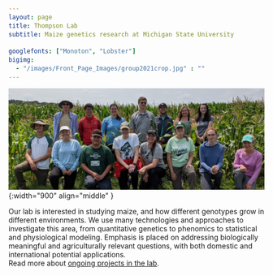 ```yaml
---
layout: page
title: Thompson Lab
subtitle: Maize genetics research at Michigan State University

googlefonts: ["Monoton", "Lobster"]
bigimg:
  - "/images/Front_Page_Images/group2021crop.jpg" : ""
---
```


<script type="application/ld+json">
{ "@context": "https://schema.org",
 "@type": "Organization",
 "name": "Thompson Lab",
 "url": "http://www.thompsonmaizelab.org/",
 "logo": "http://www.thompsonmaizelab.org/images/lab_logo.jpg",
 "foundingDate": "2018",
 "founders": [
 {
 "@type": "Person",
 "name": "Addie Thompson",
  "Description": "Scientist",
 "alternateName": "Addie M. Thompson",
 "alumniOf": {
   "type": "CollegeOrUniversity",
   "name": "University of Minnesota",
 },
 "award": [
   "Award (year)"
 ],
 "disambiguatingDescription": "Plant Scientist",
 "gender": "Female",
 "honorificPrefix": "Dr.",
 "honorificSuffix": "PhD",
 "image": "link",
 "jobTitle": "Assistant Professor",
 "nationality": "American",
 "sameAs": [
   "https://twitter.com/addie_may",
   "https://scholar.google.com/citations?user=gNpsbkoAAAAJ&hl=en"
 ]
 }],
 "address": {
 "@type": "PostalAddress",
 "streetAddress": "1066 Bogue St",
 "addressLocality": "East Lansing",
 "addressRegion": "MI",
 "postalCode": "48824",
 "addressCountry": "USA"
 },
 "sameAs": [
 "labtwitterhere"
 ]}
</script>

![The Whole Thompson Lab](/images/Front_Page_Images/group2021crop.jpg){:width="900" align="middle" }

Our lab is interested in studying maize, and how different genotypes grow in different environments. We use many technologies and approaches to investigate this area, from quantitative genetics to phenomics to statistical and physiological modeling. Emphasis is placed on addressing biologically meaningful and agriculturally relevant questions, with both domestic and international potential applications. 
<br>
Read more about [ongoing projects in the lab](/research/).
<br>